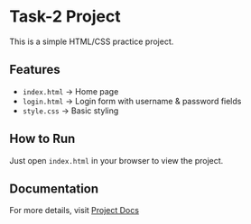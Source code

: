 # Task-2 Project

This is a simple HTML/CSS practice project.

## Features
- `index.html` → Home page  
- `login.html` → Login form with username & password fields  
- `style.css` → Basic styling  

## How to Run
Just open `index.html` in your browser to view the project.

## Documentation
For more details, visit [Project Docs](http://example.com/docs)  <!-- Broken link -->
